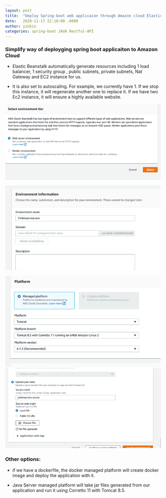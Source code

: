 ```yaml
---
layout: post
title:  "Deploy Spring-boot web applicaion through Amazon cloud Elastic Beanstalk"
date:   2020-11-17 22:18:00 -0800
author: yinkin
categories: spring-boot JAVA Restful-API
---
```


### Simplify way of deployging spring boot applicaiton to Amazon Cloud

* Elastic Beanstalk automatically generate resources including 1 load balancer, 1 security group , public subnets, private subnets, Nat Gateway and EC2 instance for us.

* It is also set to autoscaling. For example, we currently have 1. If we stop this instance, it will regenerate another one to replace it. If we have two Ec2 instance, it will ensure a highly available website.

![Steop1](/assets/img/create_env1.png/)

![Steop2](/assets/img/create_env2.png/)

![Steop3](/assets/img/create_env3.png/)
![Steop3](/assets/img/create_env4.png/)

### Other options: 
* if we have a dockerfile, the docker managed platform will create docker image and deploy the application with it. 

* Java Server managed platform will take jar files generated from our application and run it using Corretto 11 with Tomcat 8.5. 